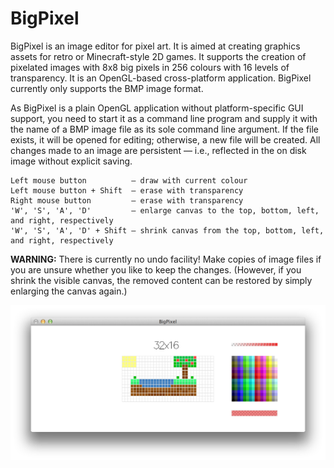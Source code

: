 BigPixel
========

BigPixel is an image editor for pixel art. It is aimed at creating graphics assets for retro or Minecraft-style 2D games. It supports the creation of pixelated images with 8x8 big pixels in 256 colours with 16 levels of transparency. It is an OpenGL-based cross-platform application. BigPixel currently only supports the BMP image format.

As BigPixel is a plain OpenGL application without platform-specific GUI support, you need to start it as a command line program and supply it with the name of a BMP image file as its sole command line argument. If the file exists, it will be opened for editing; otherwise, a new file will be created. All changes made to an image are persistent — i.e., reflected in the on disk image without explicit saving.

    Left mouse button          — draw with current colour
    Left mouse button + Shift  — erase with transparency
    Right mouse button         — erase with transparency
    'W', 'S', 'A', 'D'         — enlarge canvas to the top, bottom, left, and right, respectively
    'W', 'S', 'A', 'D' + Shift — shrink canvas from the top, bottom, left, and right, respectively

**WARNING:** There is currently no undo facility! Make copies of image files if you are unsure whether you like to keep the changes. (However, if you shrink the visible canvas, the removed content can be restored by simply enlarging the canvas again.)

![Screenshot of BigPixel](images/BigPixel-Island.png)
